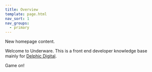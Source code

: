 ```yaml
---
title: Overview
template: page.html
nav_sort: 1
nav_groups:
  - primary
---
```


New homepage content.

Welcome to Underware. This is a front end developer knowledge base mainly for [Delphic Digital](http://www.delphicdigital.com).

Game on!
